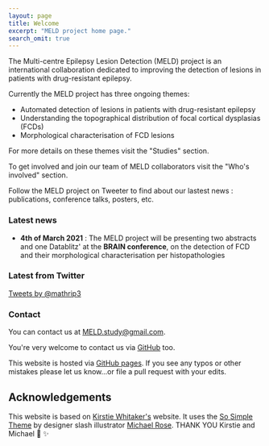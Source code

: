 ```yaml
---
layout: page
title: Welcome
excerpt: "MELD project home page."
search_omit: true
---
```


The Multi-centre Epilepsy Lesion Detection (MELD) project is an international collaboration dedicated to improving the detection of lesions in patients with drug-resistant epilepsy. 

Currently the MELD project has three ongoing themes:
* Automated detection of lesions in patients with drug-resistant epilepsy
* Understanding the topographical distribution of focal cortical dysplasias (FCDs)
* Morphological characterisation of FCD lesions 

For more details on these themes visit the "Studies" section. 

To get involved and join our team of MELD collaborators visit the "Who's involved" section.

Follow the MELD project on Tweeter to find about our lastest news :  publications, conference talks, posters, etc. 

### Latest news 
* **4th of March 2021** : The MELD project will be presenting two abstracts and one Datablitz' at the **BRAIN conference**, on the detection of FCD and their morphological characterisation per histopathologies 

<div class="field--item"><h3>Latest from Twitter</h3>
<a class="twitter-timeline" href="https://twitter.com/mathrip3" width="300" height="500" data-tweet-limit="3"
   data-chrome="noscrollbar noborders noheader nofooter opaque" data-link-color="#0088cc">Tweets by @mathrip3</a>
<script>!function(d,s,id){var js,fjs=d.getElementsByTagName(s)[0];if(!d.getElementById(id)){js=d.createElement(s);js.id=id;js.src="https://platform.twitter.com/widgets.js";fjs.parentNode.insertBefore(js,fjs);}}(document,"script","twitter-wjs");</script>
</div>

### Contact

You can contact us at [MELD.study@gmail.com](mailto:MELD.study@gmail.com).

You're very welcome to contact us via [GitHub](https://github.com/MELDProject) too. 

This website is hosted via [GitHub pages](https://github.com/MELDProject/MELDProject.github.io). If you see any typos or other mistakes please let us know...or file a pull request with your edits.

## Acknowledgements
This website is based on [Kirstie Whitaker's](https://whitakerlab.github.io/) website. It uses the [So Simple Theme](http://mmistakes.github.io/so-simple-theme) by designer slash illustrator [Michael Rose](http://mademistakes.com). THANK YOU Kirstie and Michael :tada: :sparkles:
